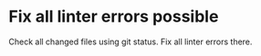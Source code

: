 # Fix all linter errors possible

Check all changed files using git status.
Fix all linter errors there.
